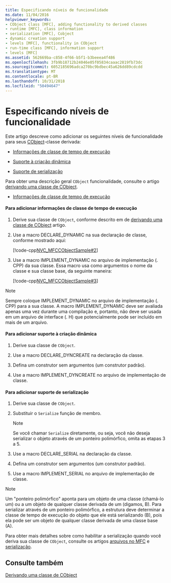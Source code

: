 ```yaml
---
title: Especificando níveis de funcionalidade
ms.date: 11/04/2016
helpviewer_keywords:
- CObject class [MFC], adding functionality to derived classes
- runtime [MFC], class information
- serialization [MFC], Cobject
- dynamic creation support
- levels [MFC], functionality in CObject
- run-time class [MFC], information support
- levels [MFC]
ms.assetid: 562669ba-c858-4f66-b5f1-b3beeea4f486
ms.openlocfilehash: 3fb9b18712b24046e05f05834caaac2819fb73dc
ms.sourcegitcommit: 6052185696adca270bc9bdbec45a626dd89cdcdd
ms.translationtype: MT
ms.contentlocale: pt-BR
ms.lasthandoff: 10/31/2018
ms.locfileid: "50494647"
---
```

# <a name="specifying-levels-of-functionality"></a>Especificando níveis de funcionalidade

Este artigo descreve como adicionar os seguintes níveis de funcionalidade para seus [CObject](../mfc/reference/cobject-class.md)-classe derivada:

- [Informações de classe de tempo de execução](#_core_to_add_run.2d.time_class_information)

- [Suporte à criação dinâmica](#_core_to_add_dynamic_creation_support)

- [Suporte de serialização](#_core_to_add_serialization_support)

Para obter uma descrição geral `CObject` funcionalidade, consulte o artigo [derivando uma classe de CObject](../mfc/deriving-a-class-from-cobject.md).

- [Informações de classe de tempo de execução](#_core_to_add_run.2d.time_class_information)
#### <a name="_core_to_add_run.2d.time_class_information"></a> Para adicionar informações de classe de tempo de execução

1. Derive sua classe de `CObject`, conforme descrito em de [derivando uma classe de CObject](../mfc/deriving-a-class-from-cobject.md) artigo.

1. Use a macro DECLARE_DYNAMIC na sua declaração de classe, conforme mostrado aqui:

   [!code-cpp[NVC_MFCCObjectSample#2](../mfc/codesnippet/cpp/specifying-levels-of-functionality_1.h)]

1. Use a macro IMPLEMENT_DYNAMIC no arquivo de implementação (. CPP) da sua classe. Essa macro usa como argumentos o nome da classe e sua classe base, da seguinte maneira:

   [!code-cpp[NVC_MFCCObjectSample#3](../mfc/codesnippet/cpp/specifying-levels-of-functionality_2.cpp)]

> [!NOTE]
>  Sempre coloque IMPLEMENT_DYNAMIC no arquivo de implementação (. CPP) para a sua classe. A macro IMPLEMENT_DYNAMIC deve ser avaliada apenas uma vez durante uma compilação e, portanto, não deve ser usada em um arquivo de interface (. H) que potencialmente pode ser incluído em mais de um arquivo.

#### <a name="_core_to_add_dynamic_creation_support"></a> Para adicionar suporte à criação dinâmica

1. Derive sua classe de `CObject`.

1. Use a macro DECLARE_DYNCREATE na declaração da classe.

1. Defina um construtor sem argumentos (um construtor padrão).

1. Use a macro IMPLEMENT_DYNCREATE no arquivo de implementação de classe.

#### <a name="_core_to_add_serialization_support"></a> Para adicionar suporte de serialização

1. Derive sua classe de `CObject`.

1. Substituir o `Serialize` função de membro.

    > [!NOTE]
    >  Se você chamar `Serialize` diretamente, ou seja, você não deseja serializar o objeto através de um ponteiro polimórfico, omita as etapas 3 a 5.

1. Use a macro DECLARE_SERIAL na declaração da classe.

1. Defina um construtor sem argumentos (um construtor padrão).

1. Use a macro IMPLEMENT_SERIAL no arquivo de implementação de classe.

> [!NOTE]
>  Um "ponteiro polimórfico" aponta para um objeto de uma classe (chamá-lo um) ou a um objeto de qualquer classe derivada de um (digamos, B). Para serializar através de um ponteiro polimórfico, a estrutura deve determinar a classe de tempo de execução do objeto que ele está serializando (B), pois ela pode ser um objeto de qualquer classe derivada de uma classe base (A).

Para obter mais detalhes sobre como habilitar a serialização quando você deriva sua classe de `CObject`, consulte os artigos [arquivos no MFC](../mfc/files-in-mfc.md) e [serialização](../mfc/serialization-in-mfc.md).

## <a name="see-also"></a>Consulte também

[Derivando uma classe de CObject](../mfc/deriving-a-class-from-cobject.md)
